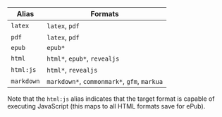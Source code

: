 | Alias      | Formats                                     |
|------------|---------------------------------------------|
| `latex`    | `latex`, `pdf`                              |
| `pdf`      | `latex`, `pdf`                              |
| `epub`     | `epub*`                                     |
| `html`     | `html*`, `epub*`, `revealjs`                |
| `html:js`  | `html*`, `revealjs`                         | 
| `markdown` | `markdown*`, `commonmark*`, `gfm`, `markua` |

Note that the `html:js` alias indicates that the target format is capable of executing JavaScript (this maps to all HTML formats save for ePub).
